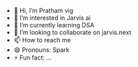 - 👋 Hi, I’m Pratham vig
- 👀 I’m interested in Jarvis ai
- 🌱 I’m currently learning DSA
- 💞️ I’m looking to collaborate on jarvis.next
- 📫 How to reach me 
- 😄 Pronouns: Spark
- ⚡ Fun fact: ...

<!---
spark16x/spark16x is a ✨ special ✨ repository because its `README.md` (this file) appears on your GitHub profile.
You can click the Preview link to take a look at your changes.
--->
